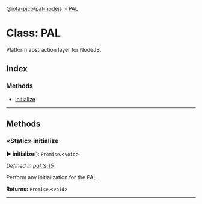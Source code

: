 [@iota-pico/pal-nodejs](../README.md) > [PAL](../classes/pal.md)



# Class: PAL


Platform abstraction layer for NodeJS.

## Index

### Methods

* [initialize](pal.md#initialize)



---
## Methods
<a id="initialize"></a>

### «Static» initialize

► **initialize**(): `Promise`.<`void`>



*Defined in [pal.ts:15](https://github.com/iotaeco/iota-pico-pal-nodejs/blob/e445181/src/pal.ts#L15)*



Perform any initialization for the PAL.




**Returns:** `Promise`.<`void`>





___


